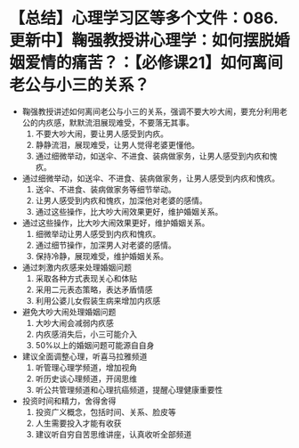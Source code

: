 # 【总结】心理学习区等多个文件：086.更新中】鞠强教授讲心理学：如何摆脱婚姻爱情的痛苦？：【必修课21】如何离间老公与小三的关系？

-   鞠强教授讲述如何离间老公与小三的关系，强调不要大吵大闹，要充分利用老公的内疚感，默默流泪展现难受，不要落无其事。
    1.  不要大吵大闹，要让男人感受到内疚。
    2.  静静流泪，展现难受，让男人觉得老婆更懂他。
    3.  通过细微举动，如送伞、不进食、装病做家务，让男人感受到内疚和愧疚。
-   通过细微举动，如送伞、不进食、装病做家务，让男人感受到内疚和愧疚。
    1.  送伞、不进食、装病做家务等细节举动。
    2.  让男人感受到内疚和愧疚，加深他对老婆的感情。
    3.  通过这些操作，比大吵大闹效果更好，维护婚姻关系。
-   通过这些操作，比大吵大闹效果更好，维护婚姻关系。
    1.  细微举动让男人感受到内疚和愧疚。
    2.  通过细节操作，加深男人对老婆的感情。
    3.  保持冷静，展现难受，维护婚姻关系。
-   通过刺激内疚感来处理婚姻问题
    1.  采取各种方式表现关心和体贴
    2.  采用二元表态策略，表达矛盾情感
    3.  利用公婆儿女假装生病来增加内疚感
-   避免大吵大闹处理婚姻问题
    1.  大吵大闹会减弱内疚感
    2.  内疚感消失后，小三可能介入
    3.  50%以上的婚姻问题可能源自自身
-   建议全面调整心理，听喜马拉雅频道
    1.  听管理心理学频道，增加视角
    2.  听历史谈心理频道，开阔思维
    3.  听公共管理频道和心理抗癌频道，提醒心理健康重要性
-   投资时间和精力，舍得舍得
    1.  投资广义概念，包括时间、关系、脸皮等
    2.  人生需要投入才能有收获
    3.  建议听自穷自苦思维讲座，认真收听全部频道